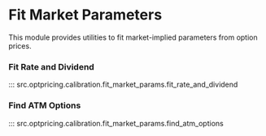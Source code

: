 # Fit Market Parameters

This module provides utilities to fit market-implied parameters from option prices.

### Fit Rate and Dividend

::: src.optpricing.calibration.fit_market_params.fit_rate_and_dividend

### Find ATM Options

::: src.optpricing.calibration.fit_market_params.find_atm_options
